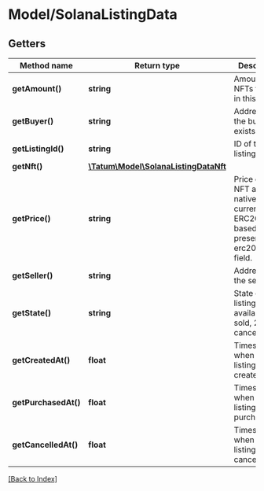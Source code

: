 # Model/SolanaListingData

## Getters

Method name | Return type | Description | Notes
------------ | ------------- | ------------- | -------------
**getAmount()** | **string** | Amount of NFTs to sold in this listing. |
**getBuyer()** | **string** | Address of the buyer, if exists. | [optional]
**getListingId()** | **string** | ID of the listing |
**getNft()** | [**\Tatum\Model\SolanaListingDataNft**](SolanaListingDataNft.md) |  |
**getPrice()** | **string** | Price of the NFT asset in native currency or ERC20 token based on the presence of erc20Address field. |
**getSeller()** | **string** | Address of the seller. |
**getState()** | **string** | State of the listing. 0 - available, 1 - sold, 2 - cancelled |
**getCreatedAt()** | **float** | Timestamp when this listing was created |
**getPurchasedAt()** | **float** | Timestamp when this listing was purchased | [optional]
**getCancelledAt()** | **float** | Timestamp when this listing was cancelled | [optional]

[[Back to Index]](../index.md)
